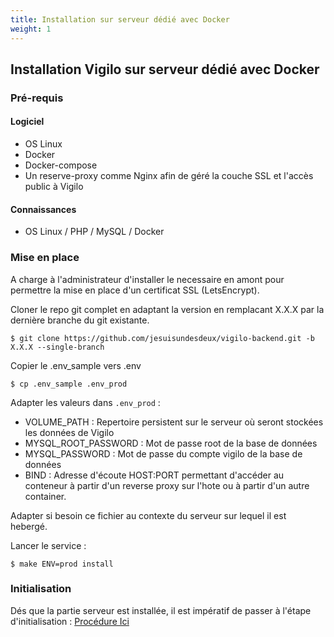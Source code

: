 ```yaml
---
title: Installation sur serveur dédié avec Docker
weight: 1
---
```


## Installation Vigilo sur serveur dédié avec Docker

### Pré-requis

#### Logiciel

* OS Linux
* Docker
* Docker-compose
* Un reserve-proxy comme Nginx afin de géré la couche SSL et l'accès public à Vigilo

#### Connaissances

* OS Linux / PHP / MySQL / Docker 

### Mise en place

A charge à l'administrateur d'installer le necessaire en amont pour permettre la mise en place d'un certificat SSL (LetsEncrypt).

Cloner le repo git complet en adaptant la version en remplacant X.X.X par la dernière branche du git existante.

```
$ git clone https://github.com/jesuisundesdeux/vigilo-backend.git -b X.X.X --single-branch
```

Copier le .env_sample vers .env

```
$ cp .env_sample .env_prod
```

Adapter les valeurs dans ```.env_prod``` :

* VOLUME_PATH : Repertoire persistent sur le serveur où seront stockées les données de Vigilo
* MYSQL_ROOT_PASSWORD : Mot de passe root de la base de données
* MYSQL_PASSWORD : Mot de passe du compte vigilo de la base de données
* BIND : Adresse d'écoute HOST:PORT permettant d'accéder au conteneur à partir d'un reverse proxy sur l'hote ou à partir d'un autre container.

Adapter si besoin ce fichier au contexte du serveur sur lequel il est hebergé.

Lancer le service :

```
$ make ENV=prod install
```

### Initialisation 

Dés que la partie serveur est installée, il est impératif de passer à l'étape d'initialisation : [Procédure Ici](/fr/documentation/installation/initialisation/)

